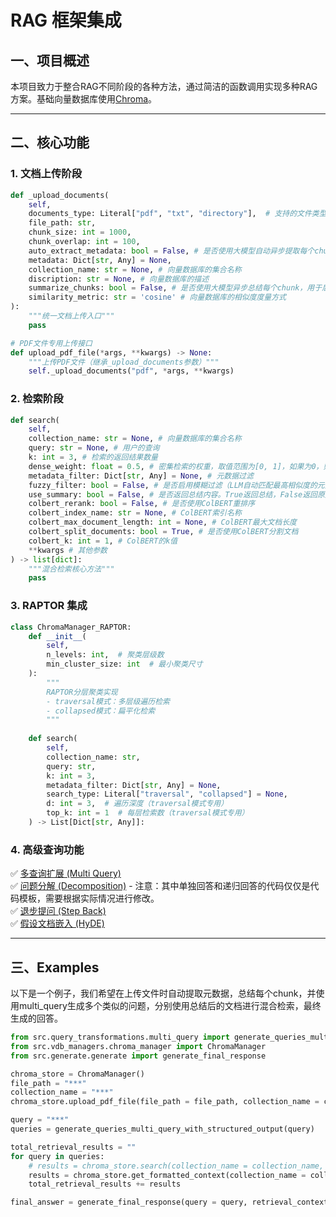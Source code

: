 # RAG 框架集成

## 一、项目概述
本项目致力于整合RAG不同阶段的各种方法，通过简洁的函数调用实现多种RAG方案。基础向量数据库使用[Chroma](https://github.com/chroma-core/chroma)。

---

## 二、核心功能

### 1. 文档上传阶段

``` python
def _upload_documents(
    self, 
    documents_type: Literal["pdf", "txt", "directory"],  # 支持的文件类型
    file_path: str, 
    chunk_size: int = 1000, 
    chunk_overlap: int = 100, 
    auto_extract_metadata: bool = False, # 是否使用大模型自动异步提取每个chunk的特征作为元数据
    metadata: Dict[str, Any] = None, 
    collection_name: str = None, # 向量数据库的集合名称
    discription: str = None, # 向量数据库的描述 
    summarize_chunks: bool = False, # 是否使用大模型异步总结每个chunk，用于后续检索的时候使用
    similarity_metric: str = 'cosine' # 向量数据库的相似度度量方式
): 
    """统一文档上传入口"""
    pass

# PDF文件专用上传接口
def upload_pdf_file(*args, **kwargs) -> None:
    """上传PDF文件（继承_upload_documents参数）"""
    self._upload_documents("pdf", *args, **kwargs)    
```

### 2. 检索阶段

``` python
def search(
    self, 
    collection_name: str = None, # 向量数据库的集合名称
    query: str = None, # 用户的查询
    k: int = 3, # 检索的返回结果数量
    dense_weight: float = 0.5, # 密集检索的权重，取值范围为[0, 1]，如果为0，则只使用稀疏检索，如果为1，则只使用密集检索
    metadata_filter: Dict[str, Any] = None, # 元数据过滤
    fuzzy_filter: bool = False, # 是否启用模糊过滤（LLM自动匹配最高相似度的元数据）
    use_summary: bool = False, # 是否返回总结内容。True返回总结，False返回原文。
    colbert_rerank: bool = False, # 是否使用ColBERT重排序
    colbert_index_name: str = None, # ColBERT索引名称
    colbert_max_document_length: int = None, # ColBERT最大文档长度
    colbert_split_documents: bool = True, # 是否使用ColBERT分割文档
    colbert_k: int = 1, # ColBERT的k值
    **kwargs # 其他参数
) -> list[dict]:
    """混合检索核心方法"""
    pass
```

### 3. RAPTOR 集成
```python
class ChromaManager_RAPTOR:
    def __init__(
        self, 
        n_levels: int,  # 聚类层级数
        min_cluster_size: int  # 最小聚类尺寸
    ):
        """
        RAPTOR分层聚类实现
        - traversal模式：多层级遍历检索
        - collapsed模式：扁平化检索
        """
    
    def search(
        self,
        collection_name: str,
        query: str,
        k: int = 3,
        metadata_filter: Dict[str, Any] = None,
        search_type: Literal["traversal", "collapsed"] = None,
        d: int = 3,  # 遍历深度（traversal模式专用）
        top_k: int = 1  # 每层检索数（traversal模式专用）
    ) -> List[Dict[str, Any]]:
```

### 4. 高级查询功能
✅ [多查询扩展 (Multi Query)](https://github.com/Cui-Peng-624/Modular_RAG/blob/main/src/query_transformations/multi_query.py)  
✅ [问题分解 (Decomposition)](https://github.com/Cui-Peng-624/Modular_RAG/blob/main/src/query_transformations/decomposition.py) - 注意：其中单独回答和递归回答的代码仅仅是代码模板，需要根据实际情况进行修改。           
✅ [退步提问 (Step Back)](https://github.com/Cui-Peng-624/Modular_RAG/blob/main/src/query_transformations/step_back.py)  
✅ [假设文档嵌入 (HyDE)](https://github.com/Cui-Peng-624/Modular_RAG/blob/main/src/query_transformations/hyde.py)

---

## 三、Examples

以下是一个例子，我们希望在上传文件时自动提取元数据，总结每个chunk，并使用multi_query生成多个类似的问题，分别使用总结后的文档进行混合检索，最终生成的回答。

``` python
from src.query_transformations.multi_query import generate_queries_multi_query_with_structured_output
from src.vdb_managers.chroma_manager import ChromaManager
from src.generate.generate import generate_final_response

chroma_store = ChromaManager()
file_path = "***"
collection_name = "***"
chroma_store.upload_pdf_file(file_path = file_path, collection_name = collection_name, auto_extract_metadata = True, summarize_chunks = True)

query = "***"
queries = generate_queries_multi_query_with_structured_output(query)

total_retrieval_results = ""
for query in queries:
    # results = chroma_store.search(collection_name = collection_name, query = query, k = 3, dense_weight = 0.8, use_summary = True) # 也可以检索出来list[dict]，进行一定处理，再生成最终回答。
    results = chroma_store.get_formatted_context(collection_name = collection_name, query = query, k = 3, dense_weight = 0.8, use_summary = True)
    total_retrieval_results += results

final_answer = generate_final_response(query = query, retrieval_context = total_retrieval_results)
```
